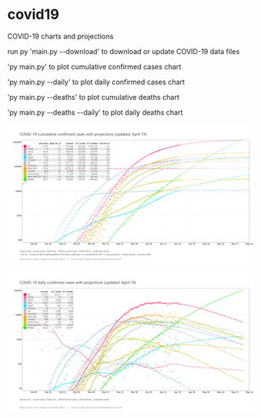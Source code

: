 # covid19
COVID-19 charts and projections

run py 'main.py --download' to download or update COVID-19 data files

'py main.py' to plot cumulative confirmed cases chart

'py main.py --daily' to plot daily confirmed cases chart

'py main.py --deaths' to plot cumulative deaths chart

'py main.py --deaths --daily' to plot daily deaths chart

![](images/chart_cum_cases.png)

![](images/chart_daily_cases.png)
